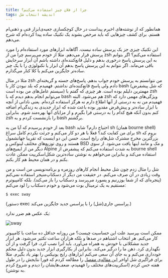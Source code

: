 ```yaml
---
title: چرا از فلان چیز استفاده می‌کنم؟
tags: اندیشه انتخاب شل
---
```

همانطور که از نوشته‌های اخیرم پیداست در حال کوچکسازی جعبه‌ی‌ابزار فنی و ذهنی‌ام هستم. برای کشف چیزهایی که باید مرخص بشوند یک تکنیک ساده پیدا کرده‌ام که شرح می‌دهم.

این تکنیک چیزی جز یک پرسش ساده نیست. آگاهانه ابزارهای مورد استفاده‌ام را مورد پرسش قرار می‌دهم. مثلا از خودم می‌پرسم چرا من از zsh استفاده می‌کنم؟ اگر بتوانم به این پرسش پاسخ درخوری بدهم و دلیل قانع‌کننده‌ای داشته باشم آن ابزار سرجایش باقی می‌ماند. اگر نتوانم به این پرسش پاسخ بدهم آن ابزار یا تکنولوژی را با یک چیز ساده‌تر جایگزین می‌کنم یا کلا کنار می‌گذارم.

مثلا در مثال zsh من نتوانستم به پرسش خودم جواب بدهم. پاسخ‌های جسته و گریخته‌ای دادم ولی پاسخ قانع‌کننده‌ای نداشتم. فهمیدم که بلد نبودن کار با bash (که شل پیشفرض سیستم عامل‌های من بوده است) مهمترین دلیلم بوده است. هر چیزی که گفتم با zsh می‌توانم انجام بدهم دیدم که با bash هم می‌شود. البته zsh ویژگی‌های مهمی دارد که فهمیدم من نه به درستی از آنها اطلاع دارم نه هرگز استفاده کرده‌ام. یعنی نادانی از آنچه با ابزار ساده‌تر و پیش‌فرض مقدور بوده باعث شده که ابزار جدیدی به زندگی‌ام اضافه کنم بدون آنکه هیچ کدام را به درستی فرا بگیرم و از مزایای آنها بهره‌مند شوم. بنابراین zsh را بازنشست کردم و به bash برگشتم.

بعد از خودم پرسیدم که آیا من به bash احتیاج دارم؟ شاید sh (همان bourne shell) برای من کفایت کند؟ فعلا با هر دو کار می‌کنم و جرئت نکردم کامل سراغ sh بروم که بزرگترین مخرج مشترک شل‌های رایج است. حسن این دو اینست که تقریبا جهانشمول هستند و روی توزیع‌های مخلتف لینوکس و BSD و مک و مانند اینها یافت می‌شود. از سوی دیگر من از ایمیج‌های Alpine به شدت استفاده می‌کنم که پیشفرض از bourne shell استفاده می‌کند و بنابراین می‌خواهم به نوشتن ساده‌ترین شکل‌اسکریپت ممکن عادت بکنم و در همان محیط هم کار بکنم.

شل را مثال زدم چون شل محیط انجام کارهای روزمره و برنامه‌نویسی من است و من وقت زیادی در آن صرف می‌کنم. در حقیقت من دیگر از دسکتاپ‌منیجر استفاده نمی‌کنم (پنجره‌ای که از شما یوزرنیم و پسورد می‌پرسد و دسکتاپ را باز می‌کند). بلکه کامپیوترم مستقیم به یک ترمینال بوت می‌شود و خودم دسکتاب را لود می‌کنم:

	$ exec sway

(دستور exec پراسس جاری(شل) را با پراسس جدید جایگزین می‌کند.)

یک عکس هم ضرر ندارد:

![sway](assets/pimg/ps_20210527214702.png)

ممکن است بپرسید علت این حساسیت چیست؟ من روزانه حداقل ده ساعت با کامپیوتر کار می‌کنم. هر انتخاب اشتباهم در صدها و بلکه هزاران ساعت تکثیر می‌شود. هر ابزار جدید مشکلاتی با خودش به همراه می‌آورد. باید آنرا نصب کرد، فرا گرفت و از آن نگهداری کرد. ذهن ما را درگیر می‌کند. بنابراین از بکارگیری ابزار جدید بدون دلیل محکم خودداری می‌کنم و به جای آن سعی می‌کنم ابزارهای رایج یونیکس را بهتر یاد بگیرم. مثلا برای فراگیری شل اواخر [این مقاله‌ی مفصل] را مطالعه کردم که فورا نتایجش را در طول هفته حس کردم (اسکریپت‌های مختلف را فهمیدم، ضعف‌هایشان را دیدم و شروع کردم به نوشتن).

[این مقاله‌ی مفصل]: https://www.grymoire.com/Unix/Sh.html
